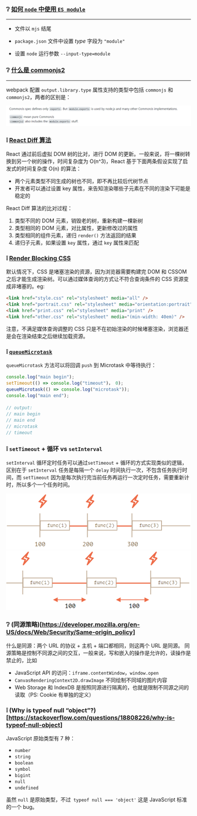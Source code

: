 ### ❔ [如何 `node` 中使用 `ES module`](<(https://nodejs.org/api/packages.html#packages_determining_module_system)>)

---

- 文件以 `mjs` 结尾
- `package.json` 文件中设置 _type_ 字段为 `"module"`

- 设置 `node` 运行参数 `--input-type=module`

### ❔ [什么是 commonjs2](https://github.com/webpack/webpack/issues/1114)

---

webpack 配置 `output.library.type` 属性支持的类型中包括 `commonjs` 和 `commonjs2`，两者的区别是：

<img src="../asserts/2021-08-09-12-58-13.png" alt="commonjs  vs commonjs2" width="720" />

### ❕ [React Diff 算法](https://reactjs.org/docs/reconciliation.html#motivation)

React 通过前后虚拟 DOM 树的比对，进行 DOM 的更新。一般来说，将一棵树转换到另一个树的操作，时间复杂度为 O(n^3)，React 基于下面两条假设实现了启发式的时间复杂度 O(n) 的算法：

- 两个元素类型不同生成的树也不同，即不再比较后代树节点
- 开发者可以通过设置 key 属性，来告知渲染哪些子元素在不同的渲染下可能是稳定的

React Diff 算法的比对过程：

1. 类型不同的 DOM 元素，销毁老的树，重新构建一棵新树
2. 类型相同的 DOM 元素，对比属性，更新修改过的属性
3. 类型相同的组件元素，递归 `render()` 方法返回的结果
4. 递归子元素，如果设置 `key` 属性，通过 `key` 属性来匹配

### ❕ [Render Blocking CSS](https://developers.google.com/web/fundamentals/performance/critical-rendering-path/render-blocking-css)

默认情况下，CSS 是堵塞渲染的资源，因为浏览器需要构建完 DOM 和 CSSOM 之后才能生成渲染树。可以通过媒体查询的方式让不符合查询条件的 CSS 资源变成非堵塞的。eg:

```html
<link href="style.css" rel="stylesheet" media="all" />
<link href="portrait.css" rel="stylesheet" media="orientation:portrait" />
<link href="print.css" rel="stylesheet" media="print" />
<link href="other.css" rel="stylesheet" media="(min-width: 40em)" />
```

注意，不满足媒体查询调整的 CSS 只是不在初始渲染的时候堵塞渲染，浏览器还是会在渲染结束之后继续加载资源。

### ❕ [`queueMicrotask`](https://developer.mozilla.org/en-US/docs/Web/API/HTML_DOM_API/Microtask_guide)

`queueMicrotask` 方法可以将回调 `push` 到 Microtask 中等待执行：

```js
console.log("main begin");
setTimeout(() => console.log("timeout")， 0);
queueMicrotask(() => console.log("microtask"));
console.log("main end");

// output:
// main begin
// main end
// microtask
// timeout
```

### ❕ `setTimeout` + 循环 vs `setInterval`

`setInterval` 循环定时任务可以通过`setTimeout` + 循环的方式实现类似的逻辑，区别在于 `setInterval` 任务是每隔一个 `delay` 时间执行一次，不包含任务执行时间，而 `setTimeout` 因为是每次执行完当前任务再运行一次定时任务，需要重新计时，所以多个一个任务时间。

<img src="../asserts/2021-08-21-12-24-49.png" alt="setInterval" width="540" />

<img src="../asserts/2021-08-21-12-25-10.png" alt="setTimeout" width="540" />

### ❔ (同源策略)[https://developer.mozilla.org/en-US/docs/Web/Security/Same-origin_policy]

什么是同源：两个 URL 的协议 + 主机 + 端口都相同，则这两个 URL 是同源。
同源策略是控制不同源之间的交互，一般来说，写和嵌入的操作是允许的，读操作是禁止的，比如

- JavaScript API 的访问：`iframe.contentWindow`，`window.open`
- `CanvasRenderingContext2D.drawImage` 不同绘制不同域的图片内容
- Web Storage 和 IndexDB 是按照同源进行隔离的，也就是限制不同源之间的读取（PS: Cookie 有单独的定义）

### ❕ (Why is typeof null “object”?)[https://stackoverflow.com/questions/18808226/why-is-typeof-null-object]

JavaScript 原始类型有 7 种：

- `number`
- `string`
- `boolean`
- `symbol`
- `bigint`
- `null`
- `undefined`

虽然 `null` 是原始类型，不过` typeof null === 'object'` 这是 JavaScript 标准的一个 bug。
